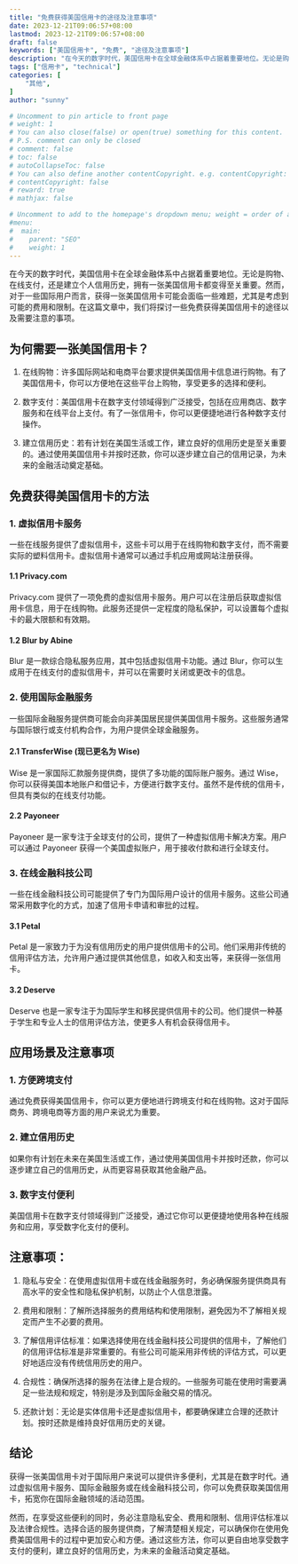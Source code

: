 ```yaml
---
title: "免费获得美国信用卡的途径及注意事项"
date: 2023-12-21T09:06:57+08:00
lastmod: 2023-12-21T09:06:57+08:00
draft: false
keywords: ["美国信用卡", "免费", "途径及注意事项"]
description: "在今天的数字时代，美国信用卡在全球金融体系中占据着重要地位。无论是购物、在线支付，还是建立个人信用历史，拥有一张美国信用卡都变得至关重要。然而，对于一些国际用户而言，获得一张美国信用卡可能会面临一些难题，尤其是考虑到可能的费用和限制。在这篇文章中，我们将探讨一些免费获得美国信用卡的途径以及需要注意的事项。"
tags: ["信用卡", "technical"]
categories: [
    "其他",
]
author: "sunny"

# Uncomment to pin article to front page
# weight: 1
# You can also close(false) or open(true) something for this content.
# P.S. comment can only be closed
# comment: false
# toc: false
# autoCollapseToc: false
# You can also define another contentCopyright. e.g. contentCopyright: "This is another copyright."
# contentCopyright: false
# reward: true
# mathjax: false

# Uncomment to add to the homepage's dropdown menu; weight = order of article
#menu:
#  main:
#    parent: "SEO"
#    weight: 1
---
```


在今天的数字时代，美国信用卡在全球金融体系中占据着重要地位。无论是购物、在线支付，还是建立个人信用历史，拥有一张美国信用卡都变得至关重要。然而，对于一些国际用户而言，获得一张美国信用卡可能会面临一些难题，尤其是考虑到可能的费用和限制。在这篇文章中，我们将探讨一些免费获得美国信用卡的途径以及需要注意的事项。

## 为何需要一张美国信用卡？ ##

1. 在线购物：许多国际网站和电商平台要求提供美国信用卡信息进行购物。有了美国信用卡，你可以方便地在这些平台上购物，享受更多的选择和便利。


1. 数字支付：美国信用卡在数字支付领域得到广泛接受，包括在应用商店、数字服务和在线平台上支付。有了一张信用卡，你可以更便捷地进行各种数字支付操作。


1. 建立信用历史：若有计划在美国生活或工作，建立良好的信用历史是至关重要的。通过使用美国信用卡并按时还款，你可以逐步建立自己的信用记录，为未来的金融活动奠定基础。

## 免费获得美国信用卡的方法 ##
### 1. 虚拟信用卡服务 ###
一些在线服务提供了虚拟信用卡，这些卡可以用于在线购物和数字支付，而不需要实际的塑料信用卡。虚拟信用卡通常可以通过手机应用或网站注册获得。

#### 1.1 Privacy.com ####
Privacy.com 提供了一项免费的虚拟信用卡服务。用户可以在注册后获取虚拟信用卡信息，用于在线购物。此服务还提供一定程度的隐私保护，可以设置每个虚拟卡的最大限额和有效期。

#### 1.2 Blur by Abine ####
Blur 是一款综合隐私服务应用，其中包括虚拟信用卡功能。通过 Blur，你可以生成用于在线支付的虚拟信用卡，并可以在需要时关闭或更改卡的信息。

### 2. 使用国际金融服务 ###
一些国际金融服务提供商可能会向非美国居民提供美国信用卡服务。这些服务通常与国际银行或支付机构合作，为用户提供全球金融服务。

#### 2.1 TransferWise (现已更名为 Wise) ####
Wise 是一家国际汇款服务提供商，提供了多功能的国际账户服务。通过 Wise，你可以获得美国本地账户和借记卡，方便进行数字支付。虽然不是传统的信用卡，但具有类似的在线支付功能。

#### 2.2 Payoneer ####
Payoneer 是一家专注于全球支付的公司，提供了一种虚拟信用卡解决方案。用户可以通过 Payoneer 获得一个美国虚拟账户，用于接收付款和进行全球支付。

### 3. 在线金融科技公司 ###
一些在线金融科技公司可能提供了专门为国际用户设计的信用卡服务。这些公司通常采用数字化的方式，加速了信用卡申请和审批的过程。

#### 3.1 Petal ####
Petal 是一家致力于为没有信用历史的用户提供信用卡的公司。他们采用非传统的信用评估方法，允许用户通过提供其他信息，如收入和支出等，来获得一张信用卡。

#### 3.2 Deserve ####
Deserve 也是一家专注于为国际学生和移民提供信用卡的公司。他们提供一种基于学生和专业人士的信用评估方法，使更多人有机会获得信用卡。

## 应用场景及注意事项 ##
### 1. 方便跨境支付 ###
通过免费获得美国信用卡，你可以更方便地进行跨境支付和在线购物。这对于国际商务、跨境电商等方面的用户来说尤为重要。

### 2. 建立信用历史 ###
如果你有计划在未来在美国生活或工作，通过使用美国信用卡并按时还款，你可以逐步建立自己的信用历史，从而更容易获取其他金融产品。

### 3. 数字支付便利 ###
美国信用卡在数字支付领域得到广泛接受，通过它你可以更便捷地使用各种在线服务和应用，享受数字化支付的便利。

## 注意事项： ##


1. 隐私与安全：在使用虚拟信用卡或在线金融服务时，务必确保服务提供商具有高水平的安全性和隐私保护机制，以防止个人信息泄露。


1. 费用和限制：了解所选择服务的费用结构和使用限制，避免因为不了解相关规定而产生不必要的费用。


1. 了解信用评估标准：如果选择使用在线金融科技公司提供的信用卡，了解他们的信用评估标准是非常重要的。有些公司可能采用非传统的评估方式，可以更好地适应没有传统信用历史的用户。


1. 合规性：确保所选择的服务在法律上是合规的。一些服务可能在使用时需要满足一些法规和规定，特别是涉及到国际金融交易的情况。


1. 还款计划：无论是实体信用卡还是虚拟信用卡，都要确保建立合理的还款计划。按时还款是维持良好信用历史的关键。

## 结论 ##
获得一张美国信用卡对于国际用户来说可以提供许多便利，尤其是在数字时代。通过虚拟信用卡服务、国际金融服务或在线金融科技公司，你可以免费获取美国信用卡，拓宽你在国际金融领域的活动范围。

然而，在享受这些便利的同时，务必注意隐私安全、费用和限制、信用评估标准以及法律合规性。选择合适的服务提供商，了解清楚相关规定，可以确保你在使用免费美国信用卡的过程中更加安心和方便。通过这些方法，你可以更自由地享受数字支付的便利，建立良好的信用历史，为未来的金融活动奠定基础。